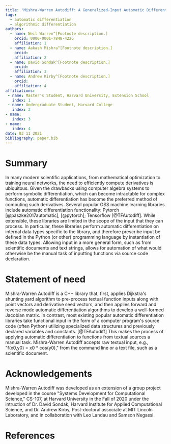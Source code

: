 ```yaml
---
title: 'Mishra-Warren Autodiff: A Generalized-Input Automatic Differentiation Library in C++'
tags:
  - automatic differentiation
  - algorithmic differentiation
authors:
  - name: Neil Warren^[Footnote description.]
    orcid: 0000-0001-7848-4226
    affiliation: 1
  - name: Aakash Mishra^[Footnote description.]
    orcid: 
    affiliation: 2
  - name: David Sondak^[Footnote description.]
    orcid: 
    affiliation: 3
  - name: Andrew Kirby^[Footnote description.]
    orcid: 
    affiliation: 4
affiliations:
 - name: Master's Student, Harvard University, Extension School
   index: 1
 - name: Undergraduate Student, Harvard College
   index: 2
- name: 
   index: 3
- name: 
   index: 4
date: 03 11 2021
bibliography: paper.bib
---
```


# Summary

In many modern scientific applications, from mathematical optimization to training neural networks, the need to efficiently compute derivatives is ubiquitous. Given the drawbacks using computer algebra systems to perform symbolic differentiation, which can become intractable for complex functions, automatic differentiation has become the preferred method of computing such derivatives. Several popular OSS machine learning libraries include automatic differentiation functionality: Pytorch [@paszke2017automatic], [@pytorch]; Tensorflow [@TFAutodiff].  While extensible, these libraries are limited in the scope of the input that they can process.  In particular, these libraries perform automatic differentiation on internal data types specific to the library, and therefore prescribe input be defined in the Python (or other) programming language by instantiation of these data types. Allowing input in a more general form, such as from scientific documents and text strings, allows for automation of what would otherwise be the manual task of inputting functions via source code declaration. 
 
# Statement of need

Mishra-Warren Autodiff is a C++ library that, first, applies Dijkstra's shunting yard algorithm to pre-process textual function inputs along with point vectors and derivative seed vectors, and then applies forward and reverse mode automatic differentiation algorithms to develop a well-formed Jacobian matrix. In contrast, most existing popular automatic differentiation libraries take functional input in the form of a computer program's source code (often Python) utilizing specialized data structures and previously declared variables and constants. [@TFAutodiff] This makes the process of applying automatic differentiation to functions from textual sources a manual task. Mishra-Warren Autodiff accepts raw textual input, e.g., "f(x0,y0) = x0 * cos(y0)," from the command line or a text file, such as a scientific document. 

# Acknowledgements

Mishra-Warren Autodiff was developed as an extension of a group project developed in the course "Systems Development for Computational Science," CS-107, at Harvard University in the Fall of 2020 under the intruction of Dr. David Sondak, Harvard Institute for Applied Computational Science, and Dr. Andrew Kirby, Post-doctoral associate at MIT Lincoln Laboratory, and in collaboration with Leo Landau and Samson Negassi. 

# References
